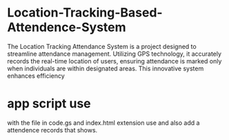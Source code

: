 # Location-Tracking-Based-Attendence-System
 The Location Tracking Attendance System is a project designed to streamline attendance management. Utilizing GPS technology, it accurately records the real-time location of users, ensuring attendance is marked only when individuals are within designated areas. This innovative system enhances efficiency


# app script use 
with the file in code.gs and index.html extension use and also add a attendence records that shows.
